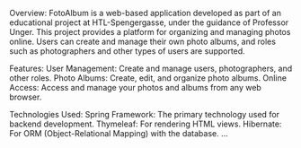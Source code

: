 Overview: 
FotoAlbum is a web-based application developed as part of an educational project at HTL-Spengergasse, 
under the guidance of Professor Unger. This project provides a platform for organizing and managing photos online. 
Users can create and manage their own photo albums, and roles such as photographers and other types of users are supported.

Features: 
User Management: Create and manage users, photographers, and other roles.
Photo Albums: Create, edit, and organize photo albums.
Online Access: Access and manage your photos and albums from any web browser.

Technologies Used: 
Spring Framework: The primary technology used for backend development.
Thymeleaf: For rendering HTML views.
Hibernate: For ORM (Object-Relational Mapping) with the database.
...
